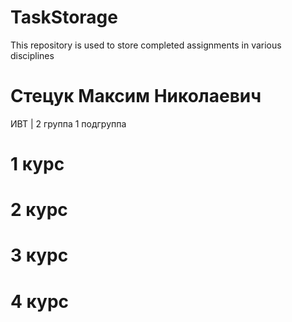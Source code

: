 # TaskStorage

This repository is used to store completed assignments in various disciplines

# Стецук Максим Николаевич

ИВТ | 2 группа 1 подгруппа

# 1 курс

# 2 курс

# 3 курс

# 4 курс

